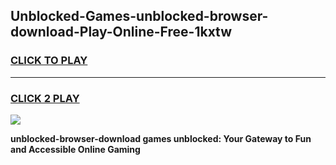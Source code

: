 
## Unblocked-Games-unblocked-browser-download-Play-Online-Free-1kxtw
<h3>
<a href="https://premium76.site?title=unblocked-browser-download&ref=26A">CLICK TO PLAY</a></h3>
<hr>

<h3>
<a href="https://premium76.site?title=unblocked-browser-download&ref=26A">CLICK 2 PLAY</a>
  
</h3>

<a href="https://premium76.site?title=unblocked-browser-download&ref=26A"><img src="https://clearcache.store/games.png"></a>


**unblocked-browser-download games unblocked: Your Gateway to Fun and Accessible Online Gaming**
